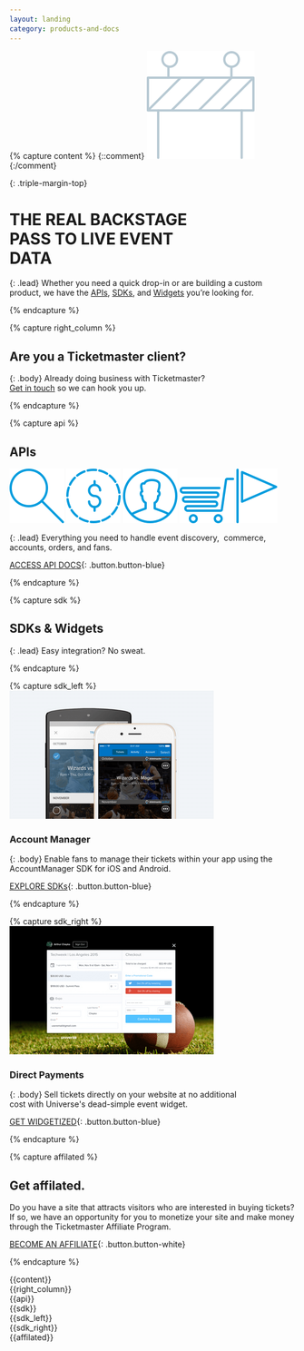 ```yaml
---
layout: landing
category: products-and-docs
---
```



{% capture content %}
{::comment}
![Icon](/assets/img/ic-under-development.svg)
{:/comment}

{: .triple-margin-top}
# THE REAL BACKSTAGE <br> PASS TO LIVE EVENT <br> DATA

{: .lead}
Whether you need a quick drop-in or are building a custom product, we have the [APIs](/products-and-docs/apis/getting-started/), [SDKs](/products-and-docs/sdks/), and [Widgets](/products-and-docs/widgets/) you’re looking for.

{% endcapture %}

{% capture right_column %}
## Are you a Ticketmaster client?

{: .body}
Already doing business with Ticketmaster? <br>
[Get in touch](mailto:distributedcommerce@ticketmaster.com) so we can hook you up.

{% endcapture %}

{% capture api %}
## APIs

[![Discovery API](/assets/img/products-and-docs/ic-search-big.svg)](/products-and-docs/apis/discovery/)
[![Commerce API](/assets/img/products-and-docs/ic-commerce-api.svg)](/products-and-docs/apis/commerce/)
[![Partner API](/assets/img/products-and-docs/ic-user.svg)](/products-and-docs/apis/partner/)
[![Deals API](/assets/img/products-and-docs/ic-cart.svg)](/products-and-docs/apis/deals-api/)
[![International Discovery API](/assets/img/products-and-docs/ic-flag.svg)](/products-and-docs/apis/international-discovery/)

{: .lead}
Everything you need to handle event discovery,  commerce, accounts, orders, and fans.

[ACCESS API DOCS](/products-and-docs/apis/getting-started/){: .button.button-blue}

{% endcapture %}

{% capture sdk %}
## SDKs & Widgets

{: .lead}
Easy integration? No sweat.

{% endcapture %}

{% capture sdk_left %}
[![Icon1](/assets/img/products-and-docs/sdk-left.png)](https://twitter.com/tmastertech)

### Account Manager

{: .body}
Enable fans to manage their tickets within your app using the AccountManager SDK for iOS and Android.
 
[EXPLORE SDKs](/products-and-docs/sdks/){: .button.button-blue}

{% endcapture %}

{% capture sdk_right %}
[![Icon2](/assets/img/products-and-docs/sdk-right.png)](https://www.universe.com/)

### Direct Payments

{: .body}
Sell tickets directly on your website at no additional <br> cost with Universe's dead-simple event widget.

[GET WIDGETIZED](/products-and-docs/widgets/){: .button.button-blue}

{% endcapture %}

{% capture affilated %}

## Get affilated.

Do you have a site that attracts visitors who are interested in buying tickets? If so, we have an opportunity for you to monetize your site and make money through the Ticketmaster Affiliate Program.

[BECOME AN AFFILIATE](/support/faq/#affiliates-a){: .button.button-white}

{% endcapture %}



<div class="row">
    <div class="row-container">
<div class="col-xs-12 col-md-8" markdown="1">
{{content}}
</div>
<div class="col-xs-12 col-md-4">
<div class="partner" markdown="1">
{{right_column}}
</div>
</div>
    </div>
</div>

<div class="slice-left slice-top-left slice-bottom-left xs-center">
    <div class="row">
        <div class="row-container">
<div class="col-xs-12 col-md-6" markdown="1">
{{api}}
</div>
        </div>
        <div class="clearfix"></div>
    </div>
</div>

<div class="row sdk">
  <div class="row-container row-sdk">
<div class="col-xs-12 col-md-12" markdown="1">
{{sdk}}
<div class="col-xs-12 col-sm-6 sdk-elem" markdown="1">
{{sdk_left}}
</div>
<div class="col-xs-12 col-sm-6" markdown="1">
{{sdk_right}} 
</div>
</div>
  </div>
</div>

<div class="slice-left affilated slice-top-left slice-bottom-left xs-center">
    <div class="row">
        <div class="row-container">
<div class="col-xs-12 col-md-6" markdown="1">
{{affilated}}
</div>
        </div>
        <div class="clearfix"></div>
    </div>
</div>
